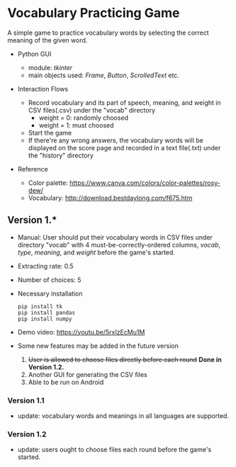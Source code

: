 # Vocabulary Practicing Game
A simple game to practice vocabulary words by selecting the correct meaning of the given word.

- Python GUI

  - module: *tkinter*
  - main objects used: *Frame*, *Button*, *ScrolledText* etc.

- Interaction Flows

  - Record vocabulary and its part of speech, meaning, and weight in CSV files(.csv) under the "vocab" directory
    - weight = 0: randomly choosed
    - weight = 1: must choosed
  - Start the game
  - If there're any wrong answers, the vocabulary words will be displayed on the score page and recorded in a text file(.txt) under the "history" directory

- Reference

  - Color palette: https://www.canva.com/colors/color-palettes/rosy-dew/
  - Vocabulary: http://download.bestdaylong.com/f675.htm

## Version 1.*
- Manual: User should put their vocabulary words in CSV files under directory "vocab" with 4 must-be-correctly-ordered columns, *vocab*, *type*, *meaning*, and *weight* before the game's started.

- Extracting rate: 0.5
- Number of choices: 5

- Necessary installation
  ```
  pip install tk
  pip install pandas
  pip install numpy
  ```

- Demo video: https://youtu.be/5rxIzEcMu1M

- Some new features may be added in the future version
  1. ~~User is allowed to choose files directly before each round~~ __Done in Version 1.2.__
  2. Another GUI for generating the CSV files
  3. Able to be run on Android

### Version 1.1
- update: vocabulary words and meanings in all languages are supported.
### Version 1.2
- update: users ought to choose files each round before the game's started.

